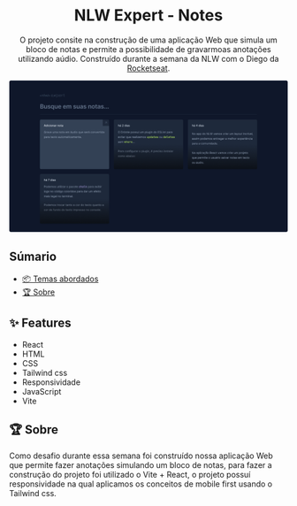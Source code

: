 <h1 align="center">NLW Expert - Notes </h1>
<p align="center">
O projeto consite na construção de uma aplicação Web que simula um bloco de notas e permite a possibilidade de gravarmoas anotações utilizando aúdio. Construído durante a semana da NLW com o Diego da  <a href="https://www.rocketseat.com.br/"> Rocketseat</a>.
</p>

<a href="#">
  <img src="./.github/preview.png">
</a>

## Súmario

- [📦 Temas abordados](#topics)
- [🏆 Sobre](#sobre)

<h2 id="features">✨ Features </h2>

- React
- HTML
- CSS
- Tailwind css
- Responsividade
- JavaScript
- Vite

<h2 id="sobre">🏆 Sobre</h2>

Como desafio durante essa semana foi construído nossa aplicação Web que permite fazer anotações simulando um bloco de notas, para fazer a construção do projeto foi utilizado o Vite + React, o projeto possuí responsividade na qual aplicamos os conceitos de mobile first usando o Tailwind css.
